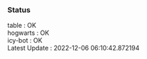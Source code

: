 ### Status


table : OK  
hogwarts : OK  
icy-bot : OK  
Latest Update : 2022-12-06 06:10:42.872194
